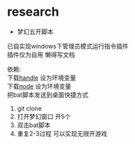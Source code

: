 # research

- 梦幻五开脚本

已自实现windows下管理员模式运行指令插件  
插件仅为自用 懒得写文档

依赖:  
下载[handle](https://learn.microsoft.com/zh-cn/sysinternals/downloads/handle)  设为环境变量  
下载[node](https://nodejs.org/en) 设为环境变量  
把bat脚本发送到桌面快捷方式

1. git clone
2. 打开梦幻窗口 开5个
3. 双击bat脚本
4. 重复2-3过程 可以实现无限开游戏